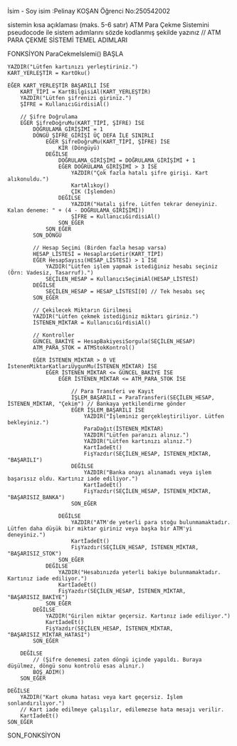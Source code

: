 İsim - Soy isim :Pelinay KOŞAN
Öğrenci No:250542002

sistemin kısa açıklaması (maks. 5-6 satır)
 ATM Para Çekme Sistemini pseudocode ile sistem adımlarını sözde kodlanmış şekilde yazınız
 // ATM PARA ÇEKME SİSTEMİ TEMEL ADIMLARI

FONKSİYON ParaCekmeIslemi()
BAŞLA

    YAZDIR("Lütfen kartınızı yerleştiriniz.")
    KART_YERLEŞTİR = KartOku()

    EĞER KART_YERLEŞTİR BAŞARILI İSE
        KART_TİPİ = KartBilgisiAl(KART_YERLEŞTİR)
        YAZDIR("Lütfen şifrenizi giriniz.")
        ŞİFRE = KullanıcıGirdisiAl()

        // Şifre Doğrulama
        EĞER ŞifreDoğruMu(KART_TİPİ, ŞİFRE) İSE
            DOĞRULAMA_GİRİŞİMİ = 1
            DÖNGÜ ŞİFRE_GİRİŞİ ÜÇ DEFA İLE SINIRLI
                EĞER ŞifreDoğruMu(KART_TİPİ, ŞİFRE) İSE
                    KIR (Döngüyü)
                DEĞİLSE
                    DOĞRULAMA_GİRİŞİMİ = DOĞRULAMA_GİRİŞİMİ + 1
                    EĞER DOĞRULAMA_GİRİŞİMİ > 3 İSE
                        YAZDIR("Çok fazla hatalı şifre girişi. Kart alıkonuldu.")
                        KartAlıkoy()
                        ÇIK (İşlemden)
                    DEĞİLSE
                        YAZDIR("Hatalı şifre. Lütfen tekrar deneyiniz. Kalan deneme: " + (4 - DOĞRULAMA_GİRİŞİMİ))
                        ŞİFRE = KullanıcıGirdisiAl()
                    SON_EĞER
                SON_EĞER
            SON_DÖNGÜ

            // Hesap Seçimi (Birden fazla hesap varsa)
            HESAP_LİSTESİ = HesaplarıGetir(KART_TİPİ)
            EĞER HesapSayısı(HESAP_LİSTESİ) > 1 İSE
                YAZDIR("Lütfen işlem yapmak istediğiniz hesabı seçiniz (Örn: Vadesiz, Tasarruf).")
                SEÇİLEN_HESAP = KullanıcıSeçimiAl(HESAP_LİSTESİ)
            DEĞİLSE
                SEÇİLEN_HESAP = HESAP_LİSTESİ[0] // Tek hesabı seç
            SON_EĞER

            // Çekilecek Miktarın Girilmesi
            YAZDIR("Lütfen çekmek istediğiniz miktarı giriniz.")
            İSTENEN_MİKTAR = KullanıcıGirdisiAl()

            // Kontroller
            GÜNCEL_BAKİYE = HesapBakiyesiSorgula(SEÇİLEN_HESAP)
            ATM_PARA_STOK = ATMStokKontrol()

            EĞER İSTENEN_MİKTAR > 0 VE İstenenMiktarKatlarıUygunMu(İSTENEN_MİKTAR) İSE
                EĞER İSTENEN_MİKTAR <= GÜNCEL_BAKİYE İSE
                    EĞER İSTENEN_MİKTAR <= ATM_PARA_STOK İSE

                        // Para Transferi ve Kayıt
                        İŞLEM_BAŞARILI = ParaTransferi(SEÇİLEN_HESAP, İSTENEN_MİKTAR, "Çekim") // Bankaya yetkilendirme gönder
                        EĞER İŞLEM_BAŞARILI İSE
                            YAZDIR("İşleminiz gerçekleştiriliyor. Lütfen bekleyiniz.")
                            ParaDağıt(İSTENEN_MİKTAR)
                            YAZDIR("Lütfen paranızı alınız.")
                            YAZDIR("Lütfen kartınızı alınız.")
                            KartİadeEt()
                            FişYazdır(SEÇİLEN_HESAP, İSTENEN_MİKTAR, "BAŞARILI")
                        DEĞİLSE
                            YAZDIR("Banka onayı alınamadı veya işlem başarısız oldu. Kartınız iade ediliyor.")
                            KartİadeEt()
                            FişYazdır(SEÇİLEN_HESAP, İSTENEN_MİKTAR, "BAŞARISIZ_BANKA")
                        SON_EĞER

                    DEĞİLSE
                        YAZDIR("ATM'de yeterli para stoğu bulunmamaktadır. Lütfen daha düşük bir miktar giriniz veya başka bir ATM'yi deneyiniz.")
                        KartİadeEt()
                        FişYazdır(SEÇİLEN_HESAP, İSTENEN_MİKTAR, "BAŞARISIZ_STOK")
                    SON_EĞER
                DEĞİLSE
                    YAZDIR("Hesabınızda yeterli bakiye bulunmamaktadır. Kartınız iade ediliyor.")
                    KartİadeEt()
                    FişYazdır(SEÇİLEN_HESAP, İSTENEN_MİKTAR, "BAŞARISIZ_BAKİYE")
                SON_EĞER
            DEĞİLSE
                YAZDIR("Girilen miktar geçersiz. Kartınız iade ediliyor.")
                KartİadeEt()
                FişYazdır(SEÇİLEN_HESAP, İSTENEN_MİKTAR, "BAŞARISIZ_MİKTAR_HATASI")
            SON_EĞER

        DEĞİLSE
            // (Şifre denemesi zaten döngü içinde yapıldı. Buraya düşülmez, döngü sonu kontrolü esas alınır.)
            BOŞ_ADIM()
        SON_EĞER

    DEĞİLSE
        YAZDIR("Kart okuma hatası veya kart geçersiz. İşlem sonlandırılıyor.")
        // Kart iade edilmeye çalışılır, edilemezse hata mesajı verilir.
        KartİadeEt()
    SON_EĞER

SON_FONKSİYON
